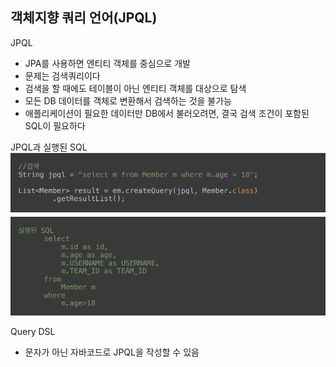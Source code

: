 ## 객체지향 쿼리 언어(JPQL)

JPQL
* JPA를 사용하면 엔티티 객체를 중심으로 개발
* 문제는 검색쿼리이다
* 검색을 할 때에도 테이블이 아닌 엔티티 객체를 대상으로 탐색
* 모든 DB 데이터를 객체로 변환해서 검색하는 것을 불가능
* 애플리케이션이 필요한 데이터만 DB에서 불러오려면, 결국 검색 조건이 포함된 SQL이 필요하다

JPQL과 실행된 SQL
![alt text](image.png)

Query DSL
* 문자가 아닌 자바코드로 JPQL을 작성할 수 있음